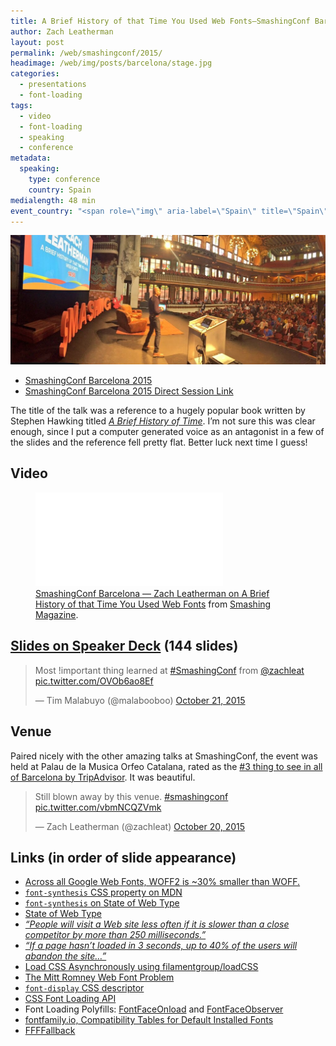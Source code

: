 ```yaml
---
title: A Brief History of that Time You Used Web Fonts—SmashingConf Barcelona
author: Zach Leatherman
layout: post
permalink: /web/smashingconf/2015/
headimage: /web/img/posts/barcelona/stage.jpg
categories:
  - presentations
  - font-loading
tags:
  - video
  - font-loading
  - speaking
  - conference
metadata:
  speaking:
    type: conference
    country: Spain
medialength: 48 min
event_country: "<span role=\"img\" aria-label=\"Spain\" title=\"Spain\">\U0001F1EA\U0001F1F8</span>"
---
```


<img src="/web/img/posts/barcelona/stage.jpg" alt="About to go on stage at SmashingConf Barcelona">

* [SmashingConf Barcelona 2015](http://smashingconf.com/barcelona-2015/)
* [SmashingConf Barcelona 2015 Direct Session Link](http://smashingconf.com/barcelona-2015/speakers/zach-leatherman)

The title of the talk was a reference to a hugely popular book written by Stephen Hawking titled [*A Brief History of Time*](http://www.amazon.com/Brief-History-Time-Stephen-Hawking/dp/0553380168). I’m not sure this was clear enough, since I put a computer generated voice as an antagonist in a few of the slides and the reference fell pretty flat. Better luck next time I guess!

## Video

<figure>
  <div class="fullwidth"><div class="fluid-width-video-wrapper"><iframe src="//player.vimeo.com/video/145055818?title=0&byline=0&portrait=0" frameborder="0" webkitallowfullscreen mozallowfullscreen allowfullscreen></iframe></div></div>
  <figcaption><a href="https://vimeo.com/145055818">SmashingConf Barcelona &mdash; Zach Leatherman on A Brief History of that Time You Used Web Fonts</a> from <a href="https://vimeo.com/smashingmagazine">Smashing Magazine</a>.</figcaption>
</figure>

## [Slides on Speaker Deck](https://speakerdeck.com/zachleat/a-brief-history-of-that-time-you-used-web-fonts) (144 slides)

<blockquote class="twitter-tweet" lang="en"><p lang="en" dir="ltr">Most !important thing learned at <a href="https://twitter.com/hashtag/SmashingConf?src=hash">#SmashingConf</a> from <a href="https://twitter.com/zachleat">@zachleat</a> <a href="https://t.co/OVOb6ao8Ef">pic.twitter.com/OVOb6ao8Ef</a></p>&mdash; Tim Malabuyo (@malabooboo) <a href="https://twitter.com/malabooboo/status/656846109286014976">October 21, 2015</a></blockquote>

## Venue

Paired nicely with the other amazing talks at SmashingConf, the event was held at Palau de la Musica Orfeo Catalana, rated as the [#3 thing to see in all of Barcelona by TripAdvisor](http://www.tripadvisor.com/Attraction_Review-g187497-d190824-Reviews-Palau_de_la_Musica_Orfeo_Catalana-Barcelona_Catalonia.html). It was beautiful.

<blockquote class="twitter-tweet" lang="en"><p lang="en" dir="ltr">Still blown away by this venue. <a href="https://twitter.com/hashtag/smashingconf?src=hash">#smashingconf</a> <a href="https://t.co/vbmNCQZVmk">pic.twitter.com/vbmNCQZVmk</a></p>&mdash; Zach Leatherman (@zachleat) <a href="https://twitter.com/zachleat/status/656485663823499264">October 20, 2015</a></blockquote>

## Links (in order of slide appearance)

* [Across all Google Web Fonts, WOFF2 is ~30% smaller than WOFF.](https://groups.google.com/a/chromium.org/forum/#!topic/chromium-dev/j27Ou4RtvQI/discussion)
* [`font-synthesis` CSS property on MDN](https://developer.mozilla.org/en-US/docs/Web/CSS/font-synthesis)
* [`font-synthesis` on State of Web Type](http://www.stateofwebtype.com/#font-synthesis)
* [State of Web Type](http://www.stateofwebtype.com/)
* [*“People will visit a Web site less often if it is slower than a close competitor by more than 250 milliseconds.”*](http://www.nytimes.com/2012/03/01/technology/impatient-web-users-flee-slow-loading-sites.html)
* [*“If a page hasn’t loaded in 3 seconds, up to 40% of the users will abandon the site…”*](https://twitter.com/zoompf/status/578901383253995520)
* [Load CSS Asynchronously using filamentgroup/loadCSS](https://github.com/filamentgroup/loadCSS)
* [The Mitt Romney Web Font Problem](http://zachleat.com/web/mitt-romney-webfont-problem/)
* [`font-display` CSS descriptor](https://tabatkins.github.io/specs/css-font-display/
)
* [CSS Font Loading API](http://dev.w3.org/csswg/css-font-loading/)
* Font Loading Polyfills: [FontFaceOnload](http://github.com/zachleat/fontfaceonload) and [FontFaceObserver](http://github.com/bramstein/fontfaceobserver/)
* [fontfamily.io, Compatibility Tables for Default Installed Fonts](http://fontfamily.io)
* [FFFFallback](http://ffffallback.com/)

